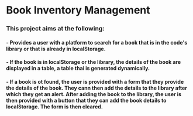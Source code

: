 # Book Inventory Management

### This project aims at the following:

#### - Provides a user with a platform to search for a book that is in the code's library or that is already in localStorage.

#### - If the book is in localStorage or the library, the details of the book are displayed in a table, a table thai is generated dynamically.

#### - If a book is ot found, the user is provided with a form that they provide the details of the book. They cann then add the details to the library after which they get an alert. After adding the book to the library, the user is then provided with a button that they can add the book details to localStorage. The form is then cleared.
